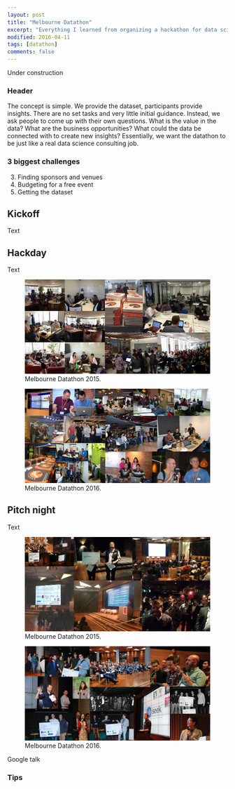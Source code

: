 ```yaml
---
layout: post
title: "Melbourne Datathon"
excerpt: "Everything I learned from organizing a hackathon for data science."
modified: 2016-04-11
tags: [datathon]
comments: false
---
```


Under construction

### Header
The concept is simple. We provide the dataset, participants provide insights. There are no set tasks and very little initial guidance. Instead, we ask people to come up with their own questions. What is the value in the data? What are the business opportunities? What could the data be connected with to create new insights? Essentially, we want the datathon to be just like a real data science consulting job. 

### 3 biggest challenges
3. Finding sponsors and venues
2. Budgeting for a free event 
1. Getting the dataset

## Kickoff
Text
## Hackday
Text
<figure>
	<a href="/images/datathon2015_hackday.jpg"><img src="/images/datathon2015_hackday.jpg"></a>
	<figcaption>Melbourne Datathon 2015.</figcaption>
</figure>
<figure>
	<a href="/images/datathon2016_hackday.png"><img src="/images/datathon2016_hackday.png"></a>
	<figcaption>Melbourne Datathon 2016.</figcaption>
</figure>

## Pitch night
Text
<figure>
    <a href="/images/datathon2015_pitchnight.jpg"><img src="/images/datathon2015_pitchnight.jpg"></a>
    <figcaption>Melbourne Datathon 2015.</figcaption>
</figure>
<figure>
    <a href="/images/datathon2016_pitchnight.png"><img src="/images/datathon2016_pitchnight.png"></a>
    <figcaption>Melbourne Datathon 2016.</figcaption>
</figure>
Google talk

### Tips
